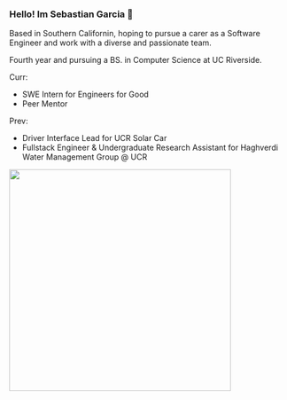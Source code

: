 ### Hello! Im Sebastian Garcia 👋

Based in Southern Californin, hoping to pursue a carer as a Software Engineer and work with a diverse and passionate team. <br/>

 Fourth year and pursuing a BS. in  Computer Science at UC Riverside.

Curr:
- SWE Intern for Engineers for Good 
- Peer Mentor

Prev:
- Driver Interface Lead for UCR Solar Car
- Fullstack Engineer \& Undergraduate Research Assistant for Haghverdi Water Management Group @ UCR

<img src="/cat.gif" width="400" height="400" />
<!--
**seabass04/seabass04** is a ✨ _special_ ✨ repository because its `README.md` (this file) appears on your GitHub profile.

Here are some ideas to get you started:

- 🔭 I’m currently working on ...
- 🌱 I’m currently learning ...
- 👯 I’m looking to collaborate on ...
- 🤔 I’m looking for help with ...
- 💬 Ask me about ...
- 📫 How to reach me: ...
- 😄 Pronouns: ...
- ⚡ Fun fact: ...
-->
